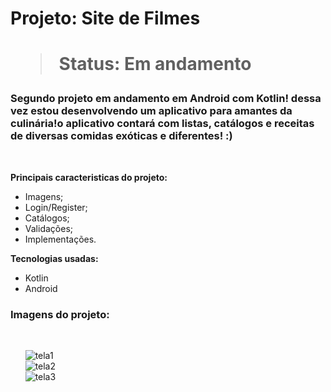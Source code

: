 
<h1> Projeto: Site de Filmes <h1> 

  > Status: Em andamento
  
  ### Segundo projeto em andamento em Android com Kotlin! dessa vez estou desenvolvendo um aplicativo para amantes da culinária!o aplicativo contará com listas, catálogos e receitas de diversas comidas exóticas e diferentes! :)
  
  <br>
  
  <strong>Principais caracteristicas do projeto: </strong>
  + Imagens;
  + Login/Register;
  + Catálogos;
  + Validações;
  + Implementações.
  
  <strong>Tecnologias usadas: </strong>
   + Kotlin
   + Android 
  
  
   ### Imagens do projeto:
  
  <br>
  
&nbsp;&nbsp;&nbsp;&nbsp;&nbsp;&nbsp;![tela1](https://user-images.githubusercontent.com/79876042/142459159-5a596e41-448a-4ecb-b459-380d8179847c.png)
  <br>
&nbsp;&nbsp;&nbsp;&nbsp;&nbsp;&nbsp;![tela2](https://user-images.githubusercontent.com/79876042/142459277-e22c114b-e01f-4bb5-abdd-840194e5fd07.png)
  <br>
&nbsp;&nbsp;&nbsp;&nbsp;&nbsp;&nbsp;![tela3](https://user-images.githubusercontent.com/79876042/142459375-a1ac97c4-f48e-41d9-9d13-0bdd0c5b5b64.png)
  <br>
